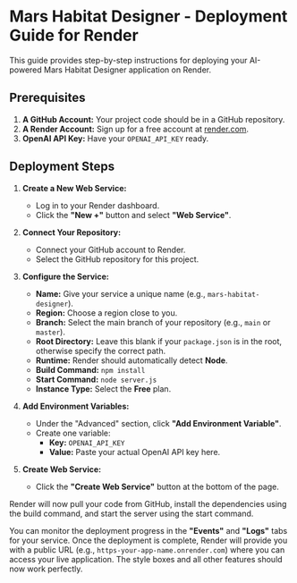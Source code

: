 # Mars Habitat Designer - Deployment Guide for Render

This guide provides step-by-step instructions for deploying your AI-powered Mars Habitat Designer application on Render.

## Prerequisites

1.  **A GitHub Account:** Your project code should be in a GitHub repository.
2.  **A Render Account:** Sign up for a free account at [render.com](https://render.com).
3.  **OpenAI API Key:** Have your `OPENAI_API_KEY` ready.

## Deployment Steps

1.  **Create a New Web Service:**
    *   Log in to your Render dashboard.
    *   Click the **"New +"** button and select **"Web Service"**.

2.  **Connect Your Repository:**
    *   Connect your GitHub account to Render.
    *   Select the GitHub repository for this project.

3.  **Configure the Service:**
    *   **Name:** Give your service a unique name (e.g., `mars-habitat-designer`).
    *   **Region:** Choose a region close to you.
    *   **Branch:** Select the main branch of your repository (e.g., `main` or `master`).
    *   **Root Directory:** Leave this blank if your `package.json` is in the root, otherwise specify the correct path.
    *   **Runtime:** Render should automatically detect **Node**.
    *   **Build Command:** `npm install`
    *   **Start Command:** `node server.js`
    *   **Instance Type:** Select the **Free** plan.

4.  **Add Environment Variables:**
    *   Under the "Advanced" section, click **"Add Environment Variable"**.
    *   Create one variable:
        *   **Key:** `OPENAI_API_KEY`
        *   **Value:** Paste your actual OpenAI API key here.

5.  **Create Web Service:**
    *   Click the **"Create Web Service"** button at the bottom of the page.

Render will now pull your code from GitHub, install the dependencies using the build command, and start the server using the start command.

You can monitor the deployment progress in the **"Events"** and **"Logs"** tabs for your service. Once the deployment is complete, Render will provide you with a public URL (e.g., `https-your-app-name.onrender.com`) where you can access your live application. The style boxes and all other features should now work perfectly. 